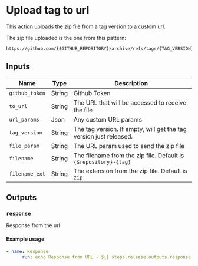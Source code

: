 # Upload tag to url

This action uploads the zip file from a tag version to a custom url.

The zip file uploaded is the one from this pattern:
```
https://github.com/{$GITHUB_REPOSITORY}/archive/refs/tags/{TAG_VERSION}.zip
```

## Inputs

| Name                      | Type    | Description                                                                                         |
|---------------------------|---------|-----------------------------------------------------------------------------------------------------|
| `github_token`            | String  | Github Token                                                                                        |
| `to_url`                  | String  | The URL that will be accessed to receive the file                                                   |
| `url_params`              | Json    | Any custom URL params                                                                               |
| `tag_version`             | String  | The tag version. If empty, will get the tag version just released.                                  |
| `file_param`              | String  | The URL param used to send the zip file                                                             |
| `filename`                | String  | The filename from the zip file. Default is `{$repository}-{tag}`                                    |
| `filename_ext`            | String  | The extension from the zip file. Default is `zip`                                                   |

## Outputs

### `response`

Response from the url

#### Example usage

```yml
- name: Response
      run: echo Response from URL - ${{ steps.release.outputs.response }}
```
